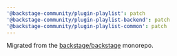 ```yaml
---
'@backstage-community/plugin-playlist': patch
'@backstage-community/plugin-playlist-backend': patch
'@backstage-community/plugin-playlist-common': patch
---
```


Migrated from the [backstage/backstage](https://github.com/backstage/backstage) monorepo.
